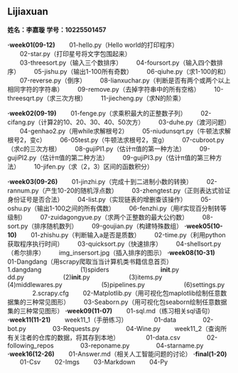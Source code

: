 ## Lijiaxuan
**姓名：李嘉璇**
**学号：10225501457**

**·week01(09-12)**
    &emsp;&emsp;01-hello.py（Hello world的打印程序）    
    &emsp;&emsp;02-star.py（打印星号将文字包围起来）   
    &emsp;&emsp;03-threesort.py（输入三个数排序）
    &emsp;&emsp;04-foursort.py（输入四个数排序）
    &emsp;&emsp;05-jishu.py（输出1-100所有奇数）
    &emsp;&emsp;06-qiuhe.py（求1-100的和）
    &emsp;&emsp;07-reverse.py（倒序）
    &emsp;&emsp;08-lianxuchar.py（判断是否有两个或两个以上相同字符的字符串）
    &emsp;&emsp;09-remove.py（去掉字符串中的所有空格）
    &emsp;&emsp;10-threesqrt.py（求三次方根）
    &emsp;&emsp;11-jiecheng.py（求N的阶乘）
    
**·week02(09-19)**
    &emsp;&emsp;01-fenge.py（求乘积最大的正整数子列）
    &emsp;&emsp;02-cifang.py（计算2的10、20、30、40、50次方）
    &emsp;&emsp;03-duhe.py（渡河问题）
    &emsp;&emsp;04-genhao2.py（用while求解根号2）
    &emsp;&emsp;05-niudunsqrt.py（牛顿法求解根号2，变c）
    &emsp;&emsp;06-05test.py（牛顿法求根号2，变g）
    &emsp;&emsp;07-cubroot.py（求c的三次方根）
    &emsp;&emsp;08-gujiPI1.py（估计π值的第一种方法）
    &emsp;&emsp;09-gujiPI2.py（估计π值的第二种方法）
    &emsp;&emsp;09-gujiPI3.py（估计π值的第三种方法）
    &emsp;&emsp;10-jifen.py（求（2，3）区间的函数积分）
    
**·week03(09-26)**
    &emsp;&emsp;01-jinzhi.py（完成十到二进制小数的转换）
    &emsp;&emsp;02-rannum.py（产生10-20的随机浮点数）
    &emsp;&emsp;03-zhengtest.py（正则表达式验证身份证号是否合法）
    &emsp;&emsp;04-list.py（实现链表的增删查该操作）
    &emsp;&emsp;05-oshu.py（输出1-100之间的所有偶数）
    &emsp;&emsp;06-fenzhi.py（用if实现百分制转等级制）
    &emsp;&emsp;07-zuidagongyue.py（求两个正整数的最大公约数）
    &emsp;&emsp;08-sort.py（排序随机数列）
    &emsp;&emsp;09-goujian.py（构建特殊数组）
**·week05(10-10)**
    &emsp;&emsp;01-zhishu.py（判断输入a是否是质数）
    &emsp;&emsp;02-time.py（利用python获取程序执行时间）
    &emsp;&emsp;03-quicksort.py（快速排序）
    &emsp;&emsp;04-shellsort.py（希尔排序）
    &emsp;&emsp;img_insersort.jpg（插入排序的图示）
**·week08(10-31)**
    &emsp;&emsp;01-Dangdang（用scrapy爬取当当计算机类书籍信息首页）
      &emsp;&emsp;&emsp;&emsp;1.dangdang
        &emsp;&emsp;&emsp;&emsp;&emsp;&emsp;(1)spiders
          &emsp;&emsp;&emsp;&emsp;&emsp;&emsp;&emsp;&emsp;__init__.py
          &emsp;&emsp;&emsp;&emsp;&emsp;&emsp;&emsp;&emsp;dd.py
        &emsp;&emsp;&emsp;&emsp;&emsp;&emsp;(2)__init__.py
        &emsp;&emsp;&emsp;&emsp;&emsp;&emsp;(3)items.py
        &emsp;&emsp;&emsp;&emsp;&emsp;&emsp;(4)middlewares.py
        &emsp;&emsp;&emsp;&emsp;&emsp;&emsp;(5)pipelines.py
        &emsp;&emsp;&emsp;&emsp;&emsp;&emsp;(6)settings.py
      &emsp;&emsp;&emsp;&emsp;2.scrapy.cfg
    &emsp;&emsp;02-Matplotlib.py（用可视化包maplotlib绘制任意数据集的三种常见图形）
    &emsp;&emsp;03-Seaborn.py（用可视化包seaborn绘制任意数据集的三种常见图形）
**·week09(11-07)**
    &emsp;&emsp;01-sql.md（练习相关sql语句）
**·week11(11-21)**
    &emsp;&emsp;week11_1（手册练习）
      &emsp;&emsp;&emsp;&emsp;01-data
      &emsp;&emsp;&emsp;&emsp;02-bot.py
      &emsp;&emsp;&emsp;&emsp;03-Requests.py
      &emsp;&emsp;&emsp;&emsp;04-Wine.py
    &emsp;&emsp;week11_2（查询所有关注者的仓库的数据，将其存到本地）
      &emsp;&emsp;&emsp;&emsp;01-data.csv
      &emsp;&emsp;&emsp;&emsp;02-following_repos
      &emsp;&emsp;&emsp;&emsp;03-reponame.py
      &emsp;&emsp;&emsp;&emsp;04-starname.py
**·week16(12-26)**
    &emsp;&emsp;01-Answer.md（相关人工智能问题的讨论）
**·final(1-20)**
    &emsp;&emsp;01-Csv
    &emsp;&emsp;02-Imgs
    &emsp;&emsp;03-Markdown
    &emsp;&emsp;04-Py
